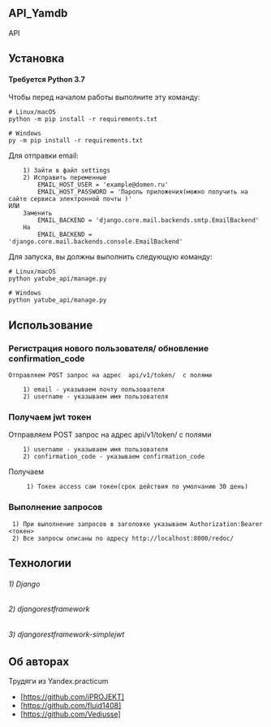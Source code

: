 ## API_Yamdb

API 
## Установка
#### **Требуется Python 3.7**

Чтобы перед началом работы выполните эту команду:
```
# Linux/macOS
python -m pip install -r requirements.txt

# Windows
py -m pip install -r requirements.txt
```

Для отправки email: 
```
    1) Зайти в файл settings
    2) Исправить переменные
        EMAIL_HOST_USER = 'example@domen.ru'
        EMAIL_HOST_PASSWORD = 'Пароль приложения(можно получить на сайте сервиса электронной почты )'
ИЛИ
    Заменить 
        EMAIL_BACKEND = 'django.core.mail.backends.smtp.EmailBackend'
    На
        EMAIL_BACKEND = 'django.core.mail.backends.console.EmailBackend'
```

Для запуска, вы должны выполнить следующую команду:
```
# Linux/macOS
python yatube_api/manage.py

# Windows
python yatube_api/manage.py
```
## Использование 
### Регистрация нового пользователя/ обновление confirmation_code
    Отправляем POST запрос на адрес  api/v1/token/  с полями 
```     
    1) email - указываем почту пользователя
    2) username - указываем имя пользователя
```

### Получаем jwt токен 
 Отправляем POST запрос на адрес  api/v1/token/  с полями 
```     
    1) username - указываем имя пользователя
    2) confirmation_code - указываем confirmation_code
```
Получаем
```
     1) Токен access сам токен(срок действия по умолчанию 30 день)
```
### Выполнение запросов
     1) При выполнение запросов в заголовке указываем Authorization:Bearer <токен>
     2) Все запросы описаны по адресу http://localhost:8000/redoc/

## Технологии
###### 1) Django
###### 2) djangorestframework
###### 3) djangorestframework-simplejwt


## Об авторах
Трудяги из Yandex.practicum

* [https://github.com/iPROJEKT] 
* [https://github.com/fluid1408] 
* [https://github.com/Vediusse]